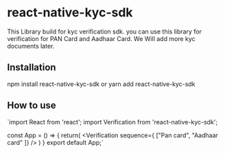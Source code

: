 # react-native-kyc-sdk

This Library build for kyc verification sdk. you can use this library for verification for PAN Card and Aadhaar Card.
We Will add more kyc documents later.

## Installation

npm install react-native-kyc-sdk or yarn add react-native-kyc-sdk

## How to use

`import React from 'react';
import Verification from 'react-native-kyc-sdk';

const App = () => {
return(
<Verification sequence={
["Pan card",
"Aadhaar card"
]} />
)
}
export default App;`
